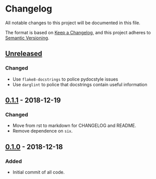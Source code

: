 # Changelog
All notable changes to this project will be documented in this file.

The format is based on [Keep a Changelog](https://keepachangelog.com/en/1.0.0/),
and this project adheres to [Semantic Versioning](https://semver.org/spec/v2.0.0.html).

## [Unreleased]
### Changed
- Use `flake8-docstrings` to police pydocstyle issues
- Use `darglint` to police that docstrings contain useful information

## [0.1.1] - 2018-12-19
### Changed
- Move from rst to markdown for CHANGELOG and README.
- Remove dependence on `six`.

## [0.1.0] - 2018-12-18
### Added
- Initial commit of all code.

[Unreleased]: https://github.com/cmeister2/pytokenbucket/compare/v0.1.1...HEAD
[0.1.1]: https://github.com/cmeister2/pytokenbucket/compare/v0.1.0...v0.1.1
[0.1.0]: https://github.com/cmeister2/pytokenbucket/tree/v0.1.0
